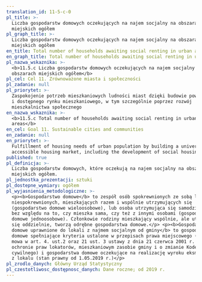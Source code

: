 ```yaml
---
translation_id: 11-5-c-0
pl_title: >-
  Liczba gospodarstw domowych oczekujących na najem socjalny na obszarach
  miejskich ogółem
pl_graph_title: >-
  Liczba gospodarstw domowych oczekujących na najem socjalny na obszarach
  miejskich ogółem
en_title: Total number of households awaiting social renting in urban areas
en_graph_title: Total number of households awaiting social renting in urban areas
pl_nazwa_wskaznika: >-
  <b>11.5.c Liczba gospodarstw domowych oczekujących na najem socjalny na
  obszarach miejskich ogółem</b>
pl_cel: Cel 11. Zrównoważone miasta i społeczności
pl_zadanie: null
pl_priorytet: >-
  Zaspokojenie potrzeb mieszkaniowych ludności miast dzięki budowie powszechnego
  i dostępnego rynku mieszkaniowego, w tym szczególnie poprzez rozwój
  mieszkalnictwa społecznego
en_nazwa_wskaznika: >-
  <b>11.5.c Total number of households awaiting social renting in urban
  areas</b>
en_cel: Goal 11. Sustainable cities and communities
en_zadanie: null
en_priorytet: >-
  Fulfillment of housing needs of urban population by building a universal and
  accessible housing market, including the development of social housing
published: true
pl_definicja: >-
  Liczba gospodarstw domowych, które oczekują na najem socjalny na obszarach
  miejskich ogółem.
pl_jednostka_prezentacji: sztuki
pl_dostepne_wymiary: ogółem
pl_wyjasnienia_metodologiczne: >-
  <p><b>Gospodarstwo domowe</b> to zespół osób spokrewnionych ze sobą lub
  niespokrewnionych, mieszkających razem i wspólnie utrzymujących się
  (gospodarstwo domowe wieloosobowe), lub osoba utrzymująca się samodzielnie,
  bez względu na to, czy mieszka sama, czy też z innymi osobami (gospodarstwo
  domowe jednoosobowe). Członkowie rodziny mieszkający wspólnie, ale utrzymujący
  się oddzielnie, tworzą odrębne gospodarstwa domowe.</p> <p><b>Gospodarstwa
  domowe uprawnione do lokali z najmem socjalnym od gminy</b> to gospodarstwa
  domowe spełniające kryteria ustalone w przepisach prawa miejscowego (o których
  mowa w art. 4. ust.2 oraz 21 ust. 3 ustawy z dnia 21 czerwca 2001 r. o
  ochronie praw lokatorów, mieszkaniowym zasobie gminy i o zmianie Kodeksu
  cywilnego) i gospodarstwa domowe oczekujące na realizację wyroku eksmisyjnego
  z lokalu (stan prawny od 1.05.2019 r.)</p>
pl_zrodlo_danych: Główny Urząd Statystyczny
pl_czestotliwosc_dostępnosc_danych: Dane roczne; od 2019 r.
---
```

